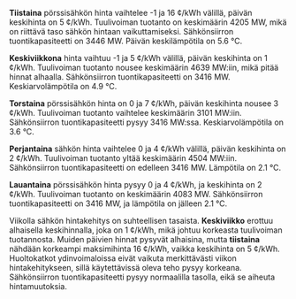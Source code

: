 **Tiistaina** pörssisähkön hinta vaihtelee -1 ja 16 ¢/kWh välillä, päivän keskihinta on 5 ¢/kWh. Tuulivoiman tuotanto on keskimäärin 4205 MW, mikä on riittävä taso sähkön hintaan vaikuttamiseksi. Sähkönsiirron tuontikapasiteetti on 3446 MW. Päivän keskilämpötila on 5.6 °C.

**Keskiviikkona** hinta vaihtuu -1 ja 5 ¢/kWh välillä, päivän keskihinta on 1 ¢/kWh. Tuulivoiman tuotanto nousee keskimäärin 4639 MW:iin, mikä pitää hinnat alhaalla. Sähkönsiirron tuontikapasiteetti on 3416 MW. Keskiarvolämpötila on 4.9 °C.

**Torstaina** pörssisähkön hinta on 0 ja 7 ¢/kWh, päivän keskihinta nousee 3 ¢/kWh. Tuulivoiman tuotanto vaihtelee keskimäärin 3101 MW:iin. Sähkönsiirron tuontikapasiteetti pysyy 3416 MW:ssa. Keskiarvolämpötila on 3.6 °C.

**Perjantaina** sähkön hinta vaihtelee 0 ja 4 ¢/kWh välillä, päivän keskihinta on 2 ¢/kWh. Tuulivoiman tuotanto yltää keskimäärin 4504 MW:iin. Sähkönsiirron tuontikapasiteetti on edelleen 3416 MW. Lämpötila on 2.1 °C.

**Lauantaina** pörssisähkön hinta pysyy 0 ja 4 ¢/kWh, ja keskihinta on 2 ¢/kWh. Tuulivoiman tuotanto on keskimäärin 4083 MW. Sähkönsiirron tuontikapasiteetti on 3416 MW, ja lämpötila on jälleen 2.1 °C.

Viikolla sähkön hintakehitys on suhteellisen tasaista. **Keskiviikko** erottuu alhaisella keskihinnalla, joka on 1 ¢/kWh, mikä johtuu korkeasta tuulivoiman tuotannosta. Muiden päivien hinnat pysyvät alhaisina, mutta **tiistaina** nähdään korkeampi maksimihinta 16 ¢/kWh, vaikka keskihinta on 5 ¢/kWh. Huoltokatkot ydinvoimaloissa eivät vaikuta merkittävästi viikon hintakehitykseen, sillä käytettävissä oleva teho pysyy korkeana. Sähkönsiirron tuontikapasiteetti pysyy normaalilla tasolla, eikä se aiheuta hintamuutoksia.